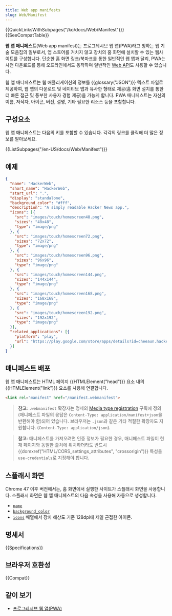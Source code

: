 ```yaml
---
title: Web app manifests
slug: Web/Manifest
---
```

{{QuickLinksWithSubpages("/ko/docs/Web/Manifest")}}{{SeeCompatTable}}

**웹 앱 매니페스트**(Web app manifest)는 프로그레시브 웹 앱(PWA)라고 칭하는 웹 기술 모음집의 일부로서, 앱 스토어를 거치지 않고 장치의 홈 화면에 설치할 수 있는 웹사이트를 구성합니다. 단순한 홈 화면 링크/북마크를 통한 일반적인 웹 앱과 달리, PWA는 사전 다운로드를 통해 오프라인에서도 동작하며 일반적인 [Web API](/ko/docs/Web/API)도 사용할 수 있습니다.

웹 앱 매니페스트는 웹 애플리케이션의 정보를 {{glossary("JSON")}} 텍스트 파일로 제공하여, 웹 앱의 다운로드 및 네이티브 앱과 유사한 형태로 제공(홈 화면 설치를 통한 더 빠른 접근 및 풍부한 사용자 경험 제공)을 가능케 합니다. PWA 매니페스트는 자신의 이름, 저작자, 아이콘, 버전, 설명, 기타 필요한 리소스 등을 포함합니다.

## 구성요소

웹 앱 매니페스트는 다음의 키를 포함할 수 있습니다. 각각의 링크를 클릭해 더 많은 정보를 알아보세요.

{{ListSubpages("/en-US/docs/Web/Manifest")}}

## 예제

```json
{
  "name": "HackerWeb",
  "short_name": "HackerWeb",
  "start_url": ".",
  "display": "standalone",
  "background_color": "#fff",
  "description": "A simply readable Hacker News app.",
  "icons": [{
    "src": "images/touch/homescreen48.png",
    "sizes": "48x48",
    "type": "image/png"
  }, {
    "src": "images/touch/homescreen72.png",
    "sizes": "72x72",
    "type": "image/png"
  }, {
    "src": "images/touch/homescreen96.png",
    "sizes": "96x96",
    "type": "image/png"
  }, {
    "src": "images/touch/homescreen144.png",
    "sizes": "144x144",
    "type": "image/png"
  }, {
    "src": "images/touch/homescreen168.png",
    "sizes": "168x168",
    "type": "image/png"
  }, {
    "src": "images/touch/homescreen192.png",
    "sizes": "192x192",
    "type": "image/png"
  }],
  "related_applications": [{
    "platform": "play",
    "url": "https://play.google.com/store/apps/details?id=cheeaun.hackerweb"
  }]
}
```

## 매니페스트 배포

웹 앱 매니페스트는 HTML 페이지 {{HTMLElement("head")}} 요소 내의 {{HTMLElement("link")}} 요소를 사용해 연결합니다.

```html
<link rel="manifest" href="/manifest.webmanifest">
```

> **참고:** `.webmanifest` 확장자는 명세의 [Media type registration](https://w3c.github.io/manifest/#media-type-registration) 구획에 정의(매니페스트 파일의 응답은 `Content-Type: application/manifest+json`을 반환해야 함)되어 있습니다. 브라우저는 `.json`과 같은 기타 적절한 확장자도 지원합니다. (`Content-Type: application/json`).

> **참고:** 매니페스트를 가져오려면 인증 정보가 필요한 경우, 매니페스트 파일이 현재 페이지와 동일한 출처에 위치하더라도 반드시 {{domxref("HTML/CORS_settings_attributes", "crossorigin")}} 특성을 `use-credentials`로 지정해야 합니다.

## 스플래시 화면

Chrome 47 이후 버전에서는, 홈 화면에서 실행한 사이트가 스플래시 화면을 사용합니다. 스플래시 화면은 웹 앱 매니페스트의 다음 속성을 사용해 자동으로 생성합니다.

- [`name`](/ko/docs/Web/Manifest/name)
- [`background_color`](/ko/docs/Web/Manifest/background_color)
- [`icons`](/ko/docs/Web/Manifest/icons) 배열에서 장치 해상도 기준 128dpi에 제일 근접한 아이콘.

## 명세서

{{Specifications}}

## 브라우저 호환성

{{Compat}}

## 같이 보기

- [프로그레시브 웹 앱(PWA)](/ko/docs/Web/Progressive_web_apps)
